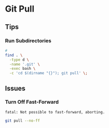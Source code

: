 # Git Pull

## Tips

### Run Subdirectories

```sh
#
find . \
  -type d \
  -name '.git' \
  -exec bash \
  -c 'cd $(dirname "{}"); git pull' \;
```

## Issues

### Turn Off Fast-Forward

```log
fatal: Not possible to fast-forward, aborting.
```

```sh
git pull --no-ff
```
